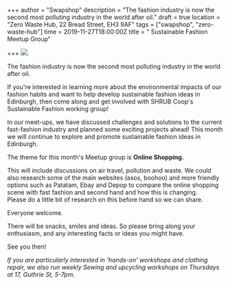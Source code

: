 +++
author = "Swapshop"
description = "The fashion industry is now the second most polluting industry in the world after oil."
draft = true
location = "Zero Waste Hub, 22 Bread Street, EH3 9AF"
tags = ["swapshop", "zero-waste-hub"]
time = 2019-11-27T18:00:00Z
title = " Sustainable Fashion Meetup Group"

+++
![](https://res.cloudinary.com/shrub-co-op/image/upload/v1568673237/shrubcoop.org/media/69999088_3582411288451132_3821812949685633024_n_uxpgnp.jpg)

The fashion industry is now the second most polluting industry in the world after oil.

If you're interested in learning more about the environmental impacts of our fashion habits and want to help develop sustainable fashion ideas in Edinburgh, then come along and get involved with SHRUB Coop's Sustainable Fashion working group!

In our meet-ups, we have discussed challenges and solutions to the current fast-fashion industry and planned some exciting projects ahead! This month we will continue to explore and promote sustainable fashion ideas in Edinburgh.

The theme for this month's Meetup group is **Online Shopping.**   
  
This will include discussions on air travel, pollution and waste. We could also research some of the main websites (asos, boohoo) and more friendly options such as Patatam, Ebay and Depop to compare the online shopping scene with fast fashion and second hand and how this is changing.  
Please do a little bit of research on this before hand so we can share. 

Everyone welcome.

There will be snacks, smiles and ideas. So please bring along your enthusiasm, and any interesting facts or ideas you might have.

See you then!

_If you are particularly interested in 'hands-on' workshops and clothing repair, we also run weekly Sewing and upcycling workshops on Thursdays at 17, Guthrie St, 5-7pm._